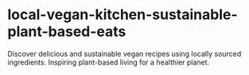 # local-vegan-kitchen-sustainable-plant-based-eats
Discover delicious and sustainable vegan recipes using locally sourced ingredients. Inspiring plant-based living for a healthier planet.
